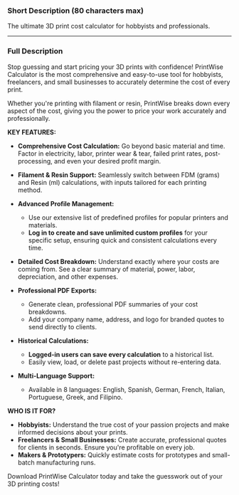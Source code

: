 ### Short Description (80 characters max)

The ultimate 3D print cost calculator for hobbyists and professionals.

---

### Full Description

Stop guessing and start pricing your 3D prints with confidence! PrintWise Calculator is the most comprehensive and easy-to-use tool for hobbyists, freelancers, and small businesses to accurately determine the cost of every print.

Whether you're printing with filament or resin, PrintWise breaks down every aspect of the cost, giving you the power to price your work accurately and professionally.

**KEY FEATURES:**

- **Comprehensive Cost Calculation:** Go beyond basic material and time. Factor in electricity, labor, printer wear & tear, failed print rates, post-processing, and even your desired profit margin.

- **Filament & Resin Support:** Seamlessly switch between FDM (grams) and Resin (ml) calculations, with inputs tailored for each printing method.

- **Advanced Profile Management:**
  - Use our extensive list of predefined profiles for popular printers and materials.
  - **Log in to create and save unlimited custom profiles** for your specific setup, ensuring quick and consistent calculations every time.

- **Detailed Cost Breakdown:** Understand exactly where your costs are coming from. See a clear summary of material, power, labor, depreciation, and other expenses.

- **Professional PDF Exports:**
  - Generate clean, professional PDF summaries of your cost breakdowns.
  - Add your company name, address, and logo for branded quotes to send directly to clients.

- **Historical Calculations:**
  - **Logged-in users can save every calculation** to a historical list.
  - Easily view, load, or delete past projects without re-entering data.

- **Multi-Language Support:**
  - Available in 8 languages: English, Spanish, German, French, Italian, Portuguese, Greek, and Filipino.

**WHO IS IT FOR?**

- **Hobbyists:** Understand the true cost of your passion projects and make informed decisions about your prints.
- **Freelancers & Small Businesses:** Create accurate, professional quotes for clients in seconds. Ensure you're profitable on every job.
- **Makers & Prototypers:** Quickly estimate costs for prototypes and small-batch manufacturing runs.

Download PrintWise Calculator today and take the guesswork out of your 3D printing costs!